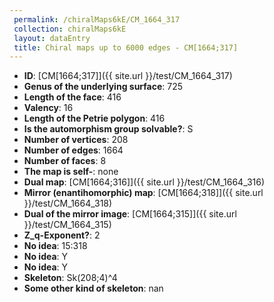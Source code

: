 ```yaml
--- 
 permalink: /chiralMaps6kE/CM_1664_317 
 collection: chiralMaps6kE
 layout: dataEntry
 title: Chiral maps up to 6000 edges - CM[1664;317]
---
```


- **ID**: [CM[1664;317]]({{ site.url }}/test/CM_1664_317)
- **Genus of the underlying surface**: 725
- **Length of the face**: 416
- **Valency**: 16
- **Length of the Petrie polygon**: 416
- **Is the automorphism group solvable?**: S
- **Number of vertices**: 208
- **Number of edges**: 1664
- **Number of faces**: 8
- **The map is self-**: none
- **Dual map**: [CM[1664;316]]({{ site.url }}/test/CM_1664_316)
- **Mirror (enantihomorphic) map**: [CM[1664;318]]({{ site.url }}/test/CM_1664_318)
- **Dual of the mirror image**: [CM[1664;315]]({{ site.url }}/test/CM_1664_315)
- **Z_q-Exponent?**: 2
- **No idea**:  15:318
- **No idea**: Y
- **No idea**: Y
- **Skeleton**: Sk(208;4)^4
- **Some other kind of skeleton**: nan
